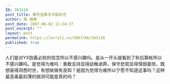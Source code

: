 ```yaml
---
ID: 263110
post_title: 葵花宝典与令狐补充
author: 南 靖男
post_date: 2007-06-02 11:24:37
post_excerpt: ""
layout: post
permalink: https://larryli.cn/2007/06/263110
published: true
---
```

人们是对YX抱着必败的信念所以不感兴趣吗。是从一开头就看到了秋后算帐所以不感兴趣吗。是觉得为难吗：勇敢支持显得幼稚卤莽，保守悲观显得懦弱委琐，既想装得洞悉时世，有想故做有良知？是因为觉得为难所以宁愿不知道这事吗？这种最恶毒最刻薄的揣测可能是真的吗？